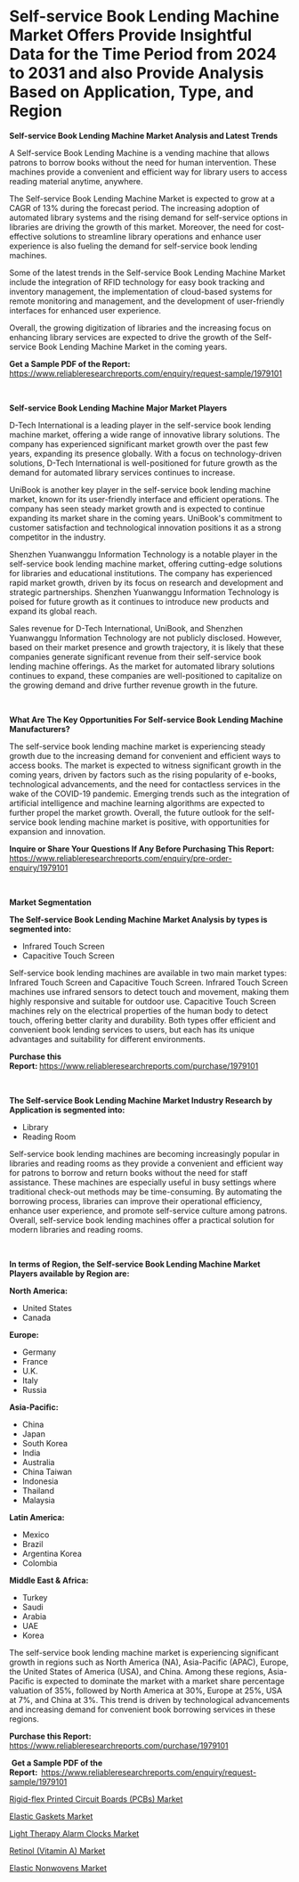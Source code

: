 <p><h1>Self-service Book Lending Machine Market Offers Provide Insightful Data for the Time Period from 2024 to 2031 and also Provide Analysis Based on Application, Type, and Region</h1></p><p><strong>Self-service Book Lending Machine Market Analysis and Latest Trends</strong></p>
<p><p>A Self-service Book Lending Machine is a vending machine that allows patrons to borrow books without the need for human intervention. These machines provide a convenient and efficient way for library users to access reading material anytime, anywhere.</p><p>The Self-service Book Lending Machine Market is expected to grow at a CAGR of 13% during the forecast period. The increasing adoption of automated library systems and the rising demand for self-service options in libraries are driving the growth of this market. Moreover, the need for cost-effective solutions to streamline library operations and enhance user experience is also fueling the demand for self-service book lending machines.</p><p>Some of the latest trends in the Self-service Book Lending Machine Market include the integration of RFID technology for easy book tracking and inventory management, the implementation of cloud-based systems for remote monitoring and management, and the development of user-friendly interfaces for enhanced user experience.</p><p>Overall, the growing digitization of libraries and the increasing focus on enhancing library services are expected to drive the growth of the Self-service Book Lending Machine Market in the coming years.</p></p>
<p><strong>Get a Sample PDF of the Report:&nbsp;</strong> <a href="https://www.reliableresearchreports.com/enquiry/request-sample/1979101">https://www.reliableresearchreports.com/enquiry/request-sample/1979101</a></p>
<p>&nbsp;</p>
<p><strong>Self-service Book Lending Machine Major Market Players</strong></p>
<p><p>D-Tech International is a leading player in the self-service book lending machine market, offering a wide range of innovative library solutions. The company has experienced significant market growth over the past few years, expanding its presence globally. With a focus on technology-driven solutions, D-Tech International is well-positioned for future growth as the demand for automated library services continues to increase.</p><p>UniBook is another key player in the self-service book lending machine market, known for its user-friendly interface and efficient operations. The company has seen steady market growth and is expected to continue expanding its market share in the coming years. UniBook's commitment to customer satisfaction and technological innovation positions it as a strong competitor in the industry.</p><p>Shenzhen Yuanwanggu Information Technology is a notable player in the self-service book lending machine market, offering cutting-edge solutions for libraries and educational institutions. The company has experienced rapid market growth, driven by its focus on research and development and strategic partnerships. Shenzhen Yuanwanggu Information Technology is poised for future growth as it continues to introduce new products and expand its global reach.</p><p>Sales revenue for D-Tech International, UniBook, and Shenzhen Yuanwanggu Information Technology are not publicly disclosed. However, based on their market presence and growth trajectory, it is likely that these companies generate significant revenue from their self-service book lending machine offerings. As the market for automated library solutions continues to expand, these companies are well-positioned to capitalize on the growing demand and drive further revenue growth in the future.</p></p>
<p>&nbsp;</p>
<p><strong>What Are The Key Opportunities For Self-service Book Lending Machine Manufacturers?</strong></p>
<p><p>The self-service book lending machine market is experiencing steady growth due to the increasing demand for convenient and efficient ways to access books. The market is expected to witness significant growth in the coming years, driven by factors such as the rising popularity of e-books, technological advancements, and the need for contactless services in the wake of the COVID-19 pandemic. Emerging trends such as the integration of artificial intelligence and machine learning algorithms are expected to further propel the market growth. Overall, the future outlook for the self-service book lending machine market is positive, with opportunities for expansion and innovation.</p></p>
<p><strong>Inquire or Share Your Questions If Any Before Purchasing This Report:</strong> <a href="https://www.reliableresearchreports.com/enquiry/pre-order-enquiry/1979101">https://www.reliableresearchreports.com/enquiry/pre-order-enquiry/1979101</a></p>
<p>&nbsp;</p>
<p><strong>Market Segmentation</strong></p>
<p><strong>The Self-service Book Lending Machine Market Analysis by types is segmented into:</strong></p>
<p><ul><li>Infrared Touch Screen</li><li>Capacitive Touch Screen</li></ul></p>
<p><p>Self-service book lending machines are available in two main market types: Infrared Touch Screen and Capacitive Touch Screen. Infrared Touch Screen machines use infrared sensors to detect touch and movement, making them highly responsive and suitable for outdoor use. Capacitive Touch Screen machines rely on the electrical properties of the human body to detect touch, offering better clarity and durability. Both types offer efficient and convenient book lending services to users, but each has its unique advantages and suitability for different environments.</p></p>
<p><strong>Purchase this Report:&nbsp;</strong><a href="https://www.reliableresearchreports.com/purchase/1979101">https://www.reliableresearchreports.com/purchase/1979101</a></p>
<p>&nbsp;</p>
<p><strong>The Self-service Book Lending Machine Market Industry Research by Application is segmented into:</strong></p>
<p><ul><li>Library</li><li>Reading Room</li></ul></p>
<p><p>Self-service book lending machines are becoming increasingly popular in libraries and reading rooms as they provide a convenient and efficient way for patrons to borrow and return books without the need for staff assistance. These machines are especially useful in busy settings where traditional check-out methods may be time-consuming. By automating the borrowing process, libraries can improve their operational efficiency, enhance user experience, and promote self-service culture among patrons. Overall, self-service book lending machines offer a practical solution for modern libraries and reading rooms.</p></p>
<p>&nbsp;</p>
<p><strong>In terms of Region, the Self-service Book Lending Machine Market Players available by Region are:</strong></p>
<p>
    <p> <strong> North America: </strong>
        <ul>
            <li>United States</li>
            <li>Canada</li>
        </ul>
        </p> 
    <p> <strong> Europe: </strong>
        <ul>
            <li>Germany</li>
            <li>France</li>
            <li>U.K.</li>
            <li>Italy</li>
            <li>Russia</li>
        </ul>
        </p> 
    <p> <strong> Asia-Pacific: </strong>
        <ul>
            <li>China</li>
            <li>Japan</li>
            <li>South Korea</li>
            <li>India</li>
            <li>Australia</li>
            <li>China Taiwan</li>
            <li>Indonesia</li>
            <li>Thailand</li>
            <li>Malaysia</li>
        </ul>
        </p> 
    <p> <strong> Latin America: </strong>
        <ul>
            <li>Mexico</li>
            <li>Brazil</li>
            <li>Argentina Korea</li>
            <li>Colombia</li>
        </ul>
        </p> 
    <p> <strong> Middle East & Africa: </strong>
        <ul>
            <li>Turkey</li>
            <li>Saudi</li>
            <li>Arabia</li>
            <li>UAE</li>
            <li>Korea</li>
        </ul>
    </p>
    </p>
<p><p>The self-service book lending machine market is experiencing significant growth in regions such as North America (NA), Asia-Pacific (APAC), Europe, the United States of America (USA), and China. Among these regions, Asia-Pacific is expected to dominate the market with a market share percentage valuation of 35%, followed by North America at 30%, Europe at 25%, USA at 7%, and China at 3%. This trend is driven by technological advancements and increasing demand for convenient book borrowing services in these regions.</p></p>
<p><strong>Purchase this Report: </strong><a href="https://www.reliableresearchreports.com/purchase/1979101">https://www.reliableresearchreports.com/purchase/1979101</a></p>
<p>&nbsp;<strong>Get a Sample PDF of the Report:&nbsp;&nbsp;</strong><a href="https://www.reliableresearchreports.com/enquiry/request-sample/1979101">https://www.reliableresearchreports.com/enquiry/request-sample/1979101</a></p>
<p><strong></strong></p>
<p><p><a href="https://noble-drawer-34c.notion.site/Rigid-flex-Printed-Circuit-Boards-PCBs-Market-Growth-Market-Trends-COVID-19-Impact-and-Forecast-f1873177b45741fe900327bb02f3d2ca">Rigid-flex Printed Circuit Boards (PCBs) Market</a></p><p><a href="https://three-jumbo-f6d.notion.site/Decoding-the-Elastic-Gaskets-Market-A-Deep-Dive-into-the-Latest-Market-Trends-Market-Segmentation--e3280499659b496f813166c7e596deaa">Elastic Gaskets Market</a></p><p><a href="https://view.publitas.com/reportprime-1/light-therapy-alarm-clocks-market-provides-a-comprehensive-analysis-including-a-macro-overview-of-the-market-as-well-as-micro-details-such-as-market-size-and-competitive-landscape/">Light Therapy Alarm Clocks Market</a></p><p><a href="https://iodized-pantydraco-05c.notion.site/Retinol-Vitamin-A-Market-Size-Share-Trends-Analysis-Report-By-Material-By-Type-By-End-user-B-e4884a6cb992407e85dfa22221f58036">Retinol (Vitamin A) Market</a></p><p><a href="https://view.publitas.com/reportprime-1/elastic-nonwovens-market-provides-detailed-segmentation-of-this-market-based-on-type-application-and-region-and-forecast-for-the-period-from-2024-2031/">Elastic Nonwovens Market</a></p></p>